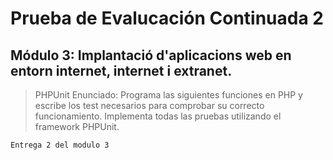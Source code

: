 # Prueba de Evalucación Continuada 2
## **Módulo 3:** Implantació d'aplicacions web en  entorn internet, internet i extranet.



>PHPUnit
>    Enunciado:
>Programa  las siguientes funciones en PHP y escribe los test necesarios para comprobar su correcto funcionamiento. Implementa todas las pruebas utilizando el framework PHPUnit.



`Entrega 2 del modulo 3`
